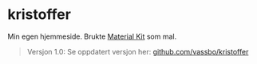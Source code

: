 # kristoffer

Min egen hjemmeside.
Brukte [Material Kit](https://demos.creative-tim.com/material-kit/) som mal.

> Versjon 1.0: Se oppdatert versjon her: [github.com/vassbo/kristoffer](https://github.com/vassbo/kristoffer)
